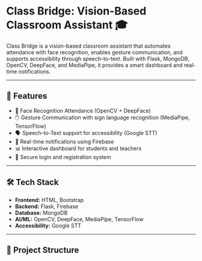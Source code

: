 # Class Bridge: Vision-Based Classroom Assistant 🎓  

Class Bridge is a vision-based classroom assistant that automates attendance with face recognition, enables gesture communication, and supports accessibility through speech-to-text. Built with Flask, MongoDB, OpenCV, DeepFace, and MediaPipe, it provides a smart dashboard and real-time notifications.  

---

## 🚀 Features  
- 👤 Face Recognition Attendance (OpenCV + DeepFace)  
- ✋ Gesture Communication with sign language recognition (MediaPipe, TensorFlow)  
- 🗣 Speech-to-Text support for accessibility (Google STT)  
- 🔔 Real-time notifications using Firebase  
- 📊 Interactive dashboard for students and teachers  
- 🔐 Secure login and registration system  

---

## 🛠 Tech Stack  
- **Frontend:** HTML, Bootstrap  
- **Backend:** Flask, Firebase  
- **Database:** MongoDB  
- **AI/ML:** OpenCV, DeepFace, MediaPipe, TensorFlow  
- **Accessibility:** Google STT  

---

## 📂 Project Structure  
